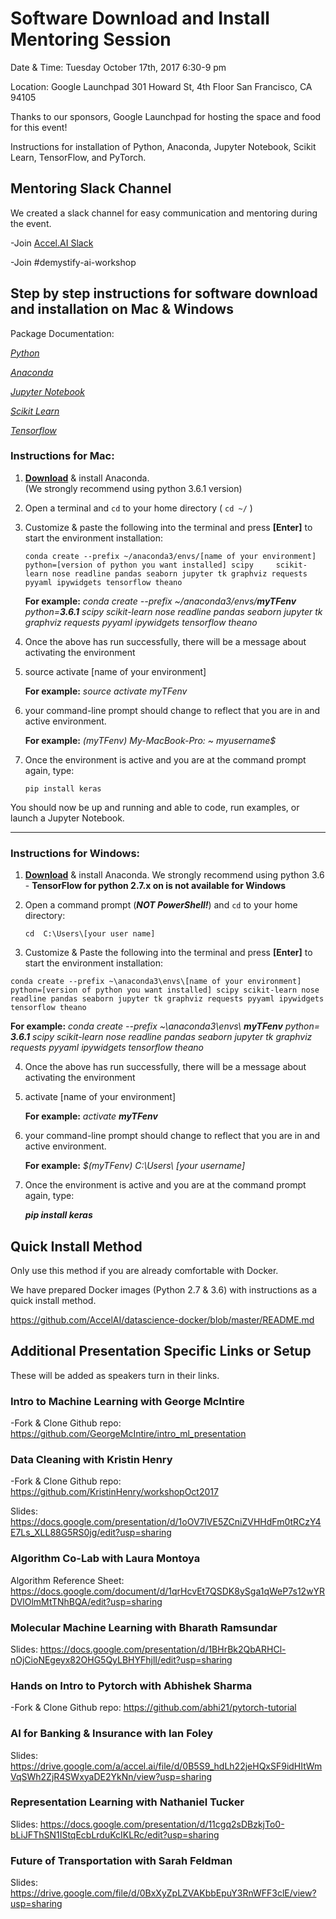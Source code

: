 # Software Download and Install Mentoring Session
 
Date & Time: 
Tuesday October 17th, 2017 6:30-9 pm
 
Location: 
Google Launchpad 
301 Howard St, 4th Floor
San Francisco, CA 94105


Thanks to our sponsors, Google Launchpad for hosting the space and food for this event!

 
Instructions for installation of Python, Anaconda, Jupyter Notebook, Scikit Learn, TensorFlow, and PyTorch.
 
## Mentoring Slack Channel
We created a slack channel for easy communication and mentoring during the event. 

-Join [Accel.AI Slack](https://slackpass.io/accelai)

-Join #demystify-ai-workshop
 



## Step by step instructions for software download and installation on Mac & Windows

Package Documentation:

[*Python*](https://www.python.org/downloads/)

[*Anaconda*](https://docs.continuum.io/anaconda/install/)

[*Jupyter Notebook*](http://jupyter.readthedocs.io/en/latest/install.html)

[*Scikit Learn*](http://scikit-learn.org/stable/install.html)

[*Tensorflow*](https://www.tensorflow.org/versions/r0.11/get_started/os_setup.html)





### Instructions for Mac:

 1) [**Download**](https://www.continuum.io/downloads) & install Anaconda.  
     (We strongly recommend using python 3.6.1 version)

 2) Open a terminal and  `cd` to your home directory ( `cd ~/` )

 3) Customize & paste the following into the terminal and press **[Enter]** to start the environment installation:
 
    `
    conda create --prefix ~/anaconda3/envs/[name of your environment] python=[version of python you want installed] scipy     scikit-learn nose readline pandas seaborn jupyter tk graphviz requests pyyaml ipywidgets tensorflow theano
    `
     
    **For example:**  _conda create --prefix  ~/anaconda3/envs/**myTFenv** python=**3.6.1** scipy scikit-learn nose readline
                      pandas seaborn jupyter tk graphviz requests pyyaml ipywidgets tensorflow theano_

 4) Once the above has run successfully, there will be a message about activating the environment

 5) source activate [name of your environment]
 
    **For example:** _source activate myTFenv_

6)  your command-line prompt should change to reflect that you are in and active environment.

    **For example:** _(myTFenv)  My-MacBook-Pro: ~ myusername$_
 
7)  Once the environment is active and you are at the command prompt again, type:

    `pip install keras`

You should now be up and running and able to code, run examples, or launch a Jupyter Notebook.


_____________________________________________


### Instructions for Windows:

 1) [**Download**](https://www.continuum.io/downloads) & install Anaconda. 
     We strongly recommend using python 3.6 - **TensorFlow for python 2.7.x on is not available for Windows**

 2) Open a command prompt (_**NOT PowerShell!**_) and `cd` to your home directory:
    
    `cd  C:\Users\[your user name]`

 3) Customize & Paste the following into the terminal and press **[Enter]** to start the environment installation:

   `
   conda create --prefix ~\anaconda3\envs\[name of your environment] python=[version of python you want installed] scipy scikit-learn nose readline pandas seaborn jupyter tk graphviz requests pyyaml ipywidgets tensorflow theano
   `

**For example:**  _conda create --prefix  ~\anaconda3\envs\ **myTFenv** python= **3.6.1** scipy scikit-learn nose readline pandas seaborn jupyter tk graphviz requests pyyaml ipywidgets tensorflow theano_


 4) Once the above has run successfully, there will be a message about activating the environment

5) activate [name of your environment]

   **For example:**  _activate **myTFenv**_

6)  your command-line prompt should change to reflect that you are in and active environment.
    
    **For example:**  _$(myTFenv) C:\Users\ [your username]_

7)  Once the environment is active and you are at the command prompt again, type:
    
    **_pip install keras_**



## Quick Install Method

Only use this method if you are already comfortable with Docker.

We have prepared Docker images (Python 2.7 & 3.6) with instructions as a quick install method.

https://github.com/AccelAI/datascience-docker/blob/master/README.md


## Additional Presentation Specific Links or Setup

These will be added as speakers turn in their links.

### Intro to Machine Learning with George McIntire

-Fork & Clone Github repo: https://github.com/GeorgeMcIntire/intro_ml_presentation

### Data Cleaning with Kristin Henry

-Fork & Clone Github repo: https://github.com/KristinHenry/workshopOct2017

Slides: https://docs.google.com/presentation/d/1oOV7lVE5ZCniZVHHdFm0tRCzY4E7Ls_XLL88G5RS0jg/edit?usp=sharing

### Algorithm Co-Lab with Laura Montoya

Algorithm Reference Sheet: https://docs.google.com/document/d/1qrHcvEt7QSDK8ySga1qWeP7s12wYRDVlOlmMtTNhBQA/edit?usp=sharing

### Molecular Machine Learning with Bharath Ramsundar

Slides: https://docs.google.com/presentation/d/1BHrBk2QbARHCl-nOjCioNEgeyx82OHG5QyLBHYFhjlI/edit?usp=sharing

### Hands on Intro to Pytorch with Abhishek Sharma

-Fork & Clone Github repo: https://github.com/abhi21/pytorch-tutorial

### AI for Banking & Insurance with Ian Foley

Slides: https://drive.google.com/a/accel.ai/file/d/0B5S9_hdLh22jeHQxSF9idHItWmVqSWh2ZjR4SWxyaDE2YkNn/view?usp=sharing

### Representation Learning with Nathaniel Tucker

Slides: https://docs.google.com/presentation/d/11cgq2sDBzkjTo0-bLiJFThSN1IStqEcbLrduKcIKLRc/edit?usp=sharing

### Future of Transportation with Sarah Feldman

Slides: https://drive.google.com/file/d/0BxXyZpLZVAKbbEpuY3RnWFF3clE/view?usp=sharing


